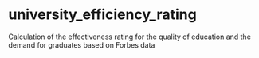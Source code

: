# university_efficiency_rating
Calculation of the effectiveness rating for the quality of education and the demand for graduates based on Forbes data
